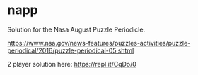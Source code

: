 # napp
Solution for the Nasa August Puzzle Periodicle.

https://www.nsa.gov/news-features/puzzles-activities/puzzle-periodical/2016/puzzle-periodical-05.shtml

2 player solution here: https://repl.it/CqDo/0

